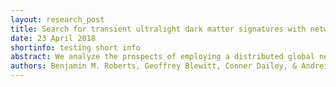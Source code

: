 ```yaml
---
layout: research_post
title: Search for transient ultralight dark matter signatures with networks of precision measurement devices using a Bayesian statistics method
date: 23 April 2018
shortinfo: testing short info
abstract: We analyze the prospects of employing a distributed global network of precision measurement devices as a dark matter and exotic physics observatory. In particular, we consider the atomic clocks of the global positioning system (GPS), consisting of a constellation of 32 medium-Earth orbit satellites equipped with either Cs or Rb microwave clocks and a number of Earth-based receiver stations, some of which employ highly-stable H-maser atomic clocks. High-accuracy timing data is available for almost two decades. By analyzing the satellite and terrestrial atomic clock data, it is possible to search for transient signatures of exotic physics, such as “clumpy” dark matter and dark energy, effectively transforming the GPS constellation into a 50 000 km aperture sensor array. Here we characterize the noise of the GPS satellite atomic clocks, describe the search method based on Bayesian statistics, and test the method using simulated clock data. We present the projected discovery reach using our method, and demonstrate that it can surpass the existing constrains by several order of magnitude for certain models. Our method is not limited in scope to GPS or atomic clock networks, and can also be applied to other networks of precision measurement devices.
authors: Benjamin M. Roberts, Geoffrey Blewitt, Conner Dailey, & Andrei Derevianko
---
```

